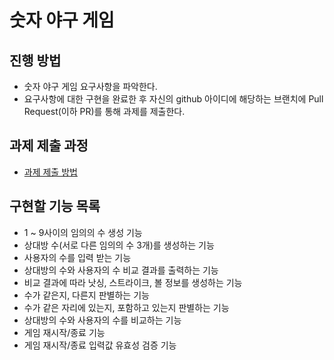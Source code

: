 # 숫자 야구 게임
## 진행 방법
* 숫자 야구 게임 요구사항을 파악한다.
* 요구사항에 대한 구현을 완료한 후 자신의 github 아이디에 해당하는 브랜치에 Pull Request(이하 PR)를 통해 과제를 제출한다.

## 과제 제출 과정
* [과제 제출 방법](https://github.com/next-step/nextstep-docs/tree/master/ent-precourse)

## 구현할 기능 목록
- 1 ~ 9사이의 임의의 수 생성 기능
- 상대방 수(서로 다른 임의의 수 3개)를 생성하는 기능
- 사용자의 수를 입력 받는 기능
- 상대방의 수와 사용자의 수 비교 결과를 출력하는 기능
- 비교 결과에 따라 낫싱, 스트라이크, 볼 정보를 생성하는 기능
- 수가 같은지, 다른지 판별하는 기능 
- 수가 같은 자리에 있는지, 포함하고 있는지 판별하는 기능
- 상대방의 수와 사용자의 수를 비교하는 기능
- 게임 재시작/종료 기능
- 게임 재시작/종료 입력값 유효성 검증 기능
